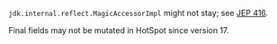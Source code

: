`jdk.internal.reflect.MagicAccessorImpl` might not stay; see [JEP 416](https://openjdk.java.net/jeps/416).

Final fields may not be mutated in HotSpot since version 17.
